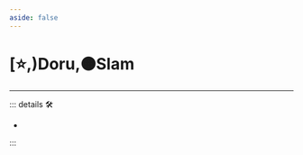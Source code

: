 ```yaml
---
aside: false
---
```

# [⭐,)<labor>Doru</labor>,🟠<motor>Slam</motor>

---

<!-- =================================================== -->
<!-- =================================================== -->
<!-- =================================================== -->
<!-- =================================================== -->
<!-- =================================================== -->
::: details 🛠

-

:::
